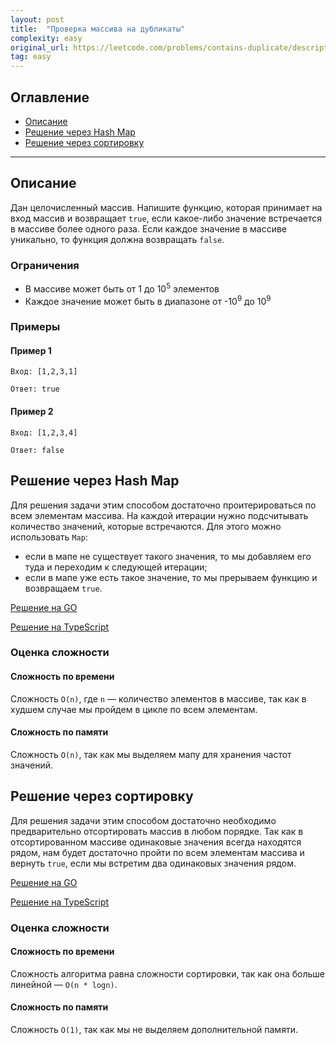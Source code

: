 ```yaml
---
layout: post
title:  "Проверка массива на дубликаты"
complexity: easy
original_url: https://leetcode.com/problems/contains-duplicate/description/
tag: easy
---
```


## Оглавление

- [Описание](#description)
- [Решение через Hash Map](#solution_map)
- [Решение через сортировку](#solution_sort)

---

## <a name="description"></a>Описание

Дан целочисленный массив.
Напишите функцию, которая принимает на вход массив и возвращает `true`, если какое-либо значение встречается в массиве более одного раза.
Если каждое значение в массиве уникально, то функция должна возвращать `false`.

### Ограничения

- В массиве может быть от 1 до 10<sup>5</sup> элементов
- Каждое значение может быть в диапазоне от -10<sup>9</sup> до 10<sup>9</sup>

### Примеры

#### Пример 1

```
Вход: [1,2,3,1]
```

```
Ответ: true
```

#### Пример 2

```
Вход: [1,2,3,4]
```

```
Ответ: false
```

## <a name="solution_map"></a>Решение через Hash Map

Для решения задачи этим способом достаточно проитерироваться по всем элементам массива.
На каждой итерации нужно подсчитывать количество значений, которые встречаются.
Для этого можно использовать `Map`:
- если в мапе не существует такого значения, то мы добавляем его туда и переходим к следующей итерации;
- если в мапе уже есть такое значение, то мы прерываем функцию и возвращаем `true`.

[Решение на GO](go/solution_map.go)

[Решение на TypeScript](ts/solution_map.ts)

### Оценка сложности

#### Сложность по времени

Сложность `O(n)`, где `n` — количество элементов в массиве, так как в худшем случае мы пройдем в цикле по всем элементам.

#### Сложность по памяти

Сложность `O(n)`, так как мы выделяем мапу для хранения частот значений.

## <a name="solution_sort"></a>Решение через сортировку

Для решения задачи этим способом достаточно необходимо предварительно отсортировать массив в любом порядке.
Так как в отсортированном массиве одинаковые значения всегда находятся рядом, нам будет достаточно пройти по всем элементам массива и вернуть `true`, если мы встретим два одинаковых значения рядом.

[Решение на GO](go/solution_sort.go)

[Решение на TypeScript](ts/solution_sort.ts)

### Оценка сложности

#### Сложность по времени

Сложность алгоритма равна сложности сортировки, так как она больше линейной — `O(n * logn)`.

#### Сложность по памяти

Сложность `O(1)`, так как мы не выделяем дополнительной памяти.